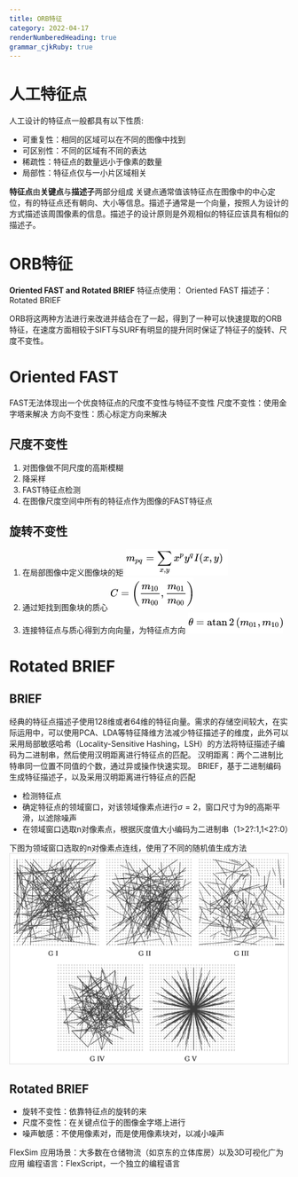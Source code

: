 ```yaml
---
title: ORB特征
category: 2022-04-17
renderNumberedHeading: true
grammar_cjkRuby: true
---
```



# 人工特征点
人工设计的特征点一般都具有以下性质:
- 可重复性：相同的区域可以在不同的图像中找到
- 可区别性：不同的区域有不同的表达
- 稀疏性：特征点的数量远小于像素的数量
- 局部性：特征点仅与一小片区域相关

**特征点**由**关键点**与**描述子**两部分组成
关键点通常值该特征点在图像中的中心定位，有的特征点还有朝向、大小等信息。描述子通常是一个向量，按照人为设计的方式描述该周围像素的信息。描述子的设计原则是外观相似的特征应该具有相似的描述子。

# ORB特征
**Oriented FAST and Rotated BRIEF**
特征点使用： Oriented FAST
描述子：Rotated BRIEF

ORB将这两种方法进行来改进并结合在了一起，得到了一种可以快速提取的ORB特征，在速度方面相较于SIFT与SURF有明显的提升同时保证了特征子的旋转、尺度不变性。

# Oriented FAST
FAST无法体现出一个优良特征点的尺度不变性与特征不变性
尺度不变性：使用金字塔来解决
方向不变性：质心标定方向来解决

## 尺度不变性
1. 对图像做不同尺度的高斯模糊
2. 降采样
3. FAST特征点检测
4. 在图像尺度空间中所有的特征点作为图像的FAST特征点

## 旋转不变性
1. 在局部图像中定义图像块的矩
   ![enter description here](./images/1650245567465.png)
2. 通过矩找到图象块的质心
   ![enter description here](./images/1650245577093.png)
3. 连接特征点与质心得到方向向量，为特征点方向
   ![enter description here](./images/1650245586868.png)
   
   
# Rotated BRIEF
## BRIEF
经典的特征点描述子使用128维或者64维的特征向量。需求的存储空间较大，在实际运用中，可以使用PCA、LDA等特征降维方法减少特征描述子的维度，此外可以采用局部敏感哈希（Locality-Sensitive Hashing，LSH）的方法将特征描述子编码为二进制串，然后使用汉明距离进行特征点的匹配。
汉明距离：两个二进制比特串同一位置不同值的个数，通过异或操作快速实现。
BRIEF，基于二进制编码生成特征描述子，以及采用汉明距离进行特征点的匹配
- 检测特征点
- 确定特征点的领域窗口，对该领域像素点进行$\sigma=2$，窗口尺寸为9的高斯平滑，以滤除噪声
- 在领域窗口选取n对像素点，根据灰度值大小编码为二进制串（1>2?:1,1<2?:0）

下图为领域窗口选取的n对像素点连线，使用了不同的随机值生成方法
![enter description here](./images/1650247305090.png)

## Rotated BRIEF
- 旋转不变性：依靠特征点的旋转的来
- 尺度不变性：在关键点位于的图像金字塔上进行
- 噪声敏感：不使用像素对，而是使用像素块对，以减小噪声


FlexSim
应用场景：大多数在仓储物流（如京东的立体库房）以及3D可视化广为应用
编程语言：FlexScript，一个独立的编程语言

